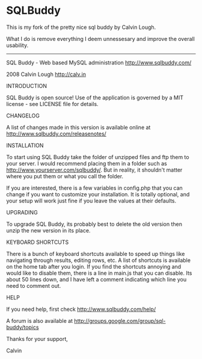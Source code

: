 # SQLBuddy
This is my fork of the pretty nice sql buddy by Calvin Lough.

What I do is remove everything I deem unnessesary and improve the overall usability.

-------------------------------------------------------
SQL Buddy - Web based MySQL administration
http://www.sqlbuddy.com/

2008 Calvin Lough <http://calv.in>

INTRODUCTION

SQL Buddy is open source! Use of the application is governed by
a MIT license - see LICENSE file for details.

CHANGELOG

A list of changes made in this version is available online 
at http://www.sqlbuddy.com/releasenotes/

INSTALLATION

To start using SQL Buddy take the folder of unzipped files and 
ftp them to your server. I would recommend placing them in a 
folder such as http://www.yourserver.com/sqlbuddy/. But in
reality, it shouldn't matter where you put them or what you call
the folder.

If you are interested, there is a few variables in config.php that you
can change if you want to customize your installation. It is totally 
optional, and your setup will work just fine if you leave the values at
their defaults.

UPGRADING

To upgrade SQL Buddy, its probably best to delete the old version then
unzip the new version in its place.

KEYBOARD SHORTCUTS

There is a bunch of keyboard shortcuts available to speed up things like
navigating through results, editing rows, etc. A list of shortcuts is
available on the home tab after you login. If you find the shortcuts 
annoying and would like to disable them, there is a line in main.js that you 
can disable. Its about 50 lines down, and I have left a comment indicating 
which line you need to comment out.

HELP

If you need help, first check http://www.sqlbuddy.com/help/

A forum is also available at http://groups.google.com/group/sql-buddy/topics

Thanks for your support,

Calvin